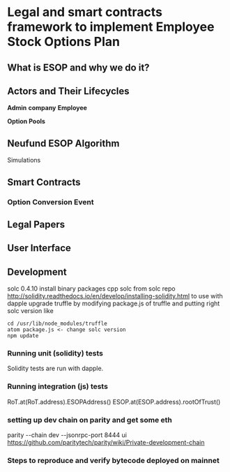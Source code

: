 # Legal and smart contracts framework to implement Employee Stock Options Plan

## What is ESOP and why we do it?

## Actors and Their Lifecycles

**Admin**
**company**
**Employee**

**Option Pools**


## Neufund ESOP Algorithm

Simulations


## Smart Contracts

### Option Conversion Event

## Legal Papers

## User Interface

## Development
solc 0.4.10
install binary packages cpp solc from solc repo http://solidity.readthedocs.io/en/develop/installing-solidity.html to use with dapple
upgrade truffle by modifying package.js of truffle and putting right solc version like
```
cd /usr/lib/node_modules/truffle
atom package.js <- change solc version
npm update
```

### Running unit (solidity) tests
Solidity tests are run with dapple.

### Running integration (js) tests

RoT.at(RoT.address).ESOPAddress()
ESOP.at(ESOP.address).rootOfTrust()

### setting up dev chain on parity and get some eth
parity --chain dev --jsonrpc-port 8444 ui
https://github.com/paritytech/parity/wiki/Private-development-chain

### Steps to reproduce and verify bytecode deployed on mainnet
